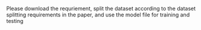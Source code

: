 Please download the requriement, split the dataset according to the dataset splitting requirements in the paper, and use the model file for training and testing
